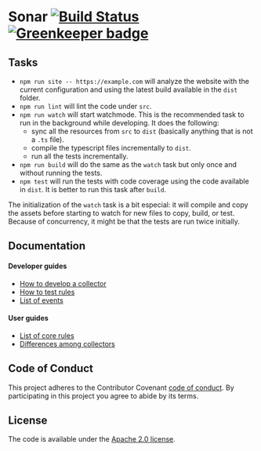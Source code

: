 # Sonar [![Build Status](https://travis-ci.com/MicrosoftEdge/Sonar.svg?token=ie6AidxpTLajKCNExwqL&branch=master)](https://travis-ci.com/MicrosoftEdge/Sonar) [![Greenkeeper badge](https://badges.greenkeeper.io/MicrosoftEdge/Sonar.svg?token=b8370543b9160bd1bb844502495c4226139b92230cd84c3f5f4c58c669275c51)](https://greenkeeper.io/)

## Tasks

* `npm run site -- https://example.com` will analyze the website with
   the current configuration and using the latest build available in
   the `dist` folder.
* `npm run lint` will lint the code under `src`.
* `npm run watch` will start watchmode. This is the recommended task
   to run in the background while developing. It does the following:
  * sync all the resources from `src` to `dist` (basically anything
    that is not a `.ts` file).
  * compile the typescript files incrementally to `dist`.
  * run all the tests incrementally.
* `npm run build` will do the same as the `watch` task but only once
  and without running the tests.
* `npm test` will run the tests with code coverage using the code
  available in `dist`. It is better to run this task after `build`.

The initialization of the `watch` task is a bit especial: it will
compile and copy the assets before starting to watch for new files
to copy, build, or test. Because of concurrency, it might be that
the tests are run twice initially.


## Documentation

#### Developer guides

* [How to develop a collector](docs/developer-guide/collectors/how-to-develop-a-collector.md)
* [How to test rules](docs/developer-guide/rules/how-to-test-rules.md)
* [List of events](docs/developer-guide/events/list-of-events.md)

#### User guides

* [List of core rules](docs/user-guide/rules/index.md)
* [Differences among collectors](docs/user-guide/differences-among-collectors.md)


## Code of Conduct

This project adheres to the Contributor Covenant [code of conduct](CODE_OF_CONDUCT.md).
By participating in this project you agree to abide by its terms.


## License

The code is available under the [Apache 2.0 license](LICENSE.txt).
